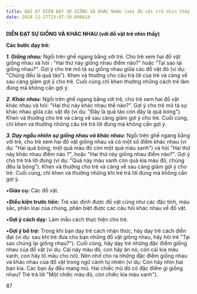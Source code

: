 ```yaml
---
title: BÀI 87 DIỄN ĐẠT SỰ GIỐNG VÀ KHÁC NHAU (với đồ vật trẻ nhìn thấy)
date: 2024-11-27T23:07:39.698614
---
```


**DIỄN ĐẠT SỰ GIỐNG VÀ KHÁC NHAU (với đồ vật trẻ nhìn thấy)**

**Các bước dạy trẻ:**

***1. Giống nhau:*** Ngồi trên ghế ngang bằng với trẻ. Cho trẻ xem hai
đồ vật giống nhau và hỏi : "Hai thứ này giống nhau điểm nào?" hoặc
"Tại sao lại giống nhau?". Gợi ý cho trẻ mô tả sự giống nhau giữa các
đồ vật đó (ví dụ: "Chúng đều là quả táo"). Khen và thưởng cho câu trả
lời của trẻ và càng về sau càng giảm gợi ý cho trẻ. Cuối cùng chỉ khen
thưởng những cách trẻ làm đúng mà không cần gợi ý.

***2. Khác nhau:*** Ngồi trên ghế ngang bằng với trẻ, cho trẻ xem hai
đồ vật khác nhau và hỏi: "Hai thứ này khác nhau thế nào?". Gợi ý cho
trẻ mô tả sự khác nhau giữa các vật đó (ví dụ: "Đây là quả táo còn đây
là quả bóng"). Khen và thưởng cho trẻ và càng về sau càng giảm gợi ý
cho trẻ. Cuối cùng, chỉ khen và thưởng những câu trẻ trả lời đúng mà
không cần gợi ý.

***3. Dạy ngẫu nhiên sự giống nhau và khác nhau:*** Ngồi trên ghế
ngang bằng với trẻ, cho trẻ xem hai đồ vật giống nhau và có một số
điểm khác nhau (ví dụ: "Hai quả bóng, một quả màu đỏ còn một quả màu
xanh") và hỏi "Hai thứ này khác nhau điểm nào ?", hoặc "Hai thứ này
giống nhau điểm nào?". Gợi ý cho trẻ trả lời đúng (ví dụ: "Quả này màu
xanh còn quả kia màu đỏ, chúng đều là bóng"). Khen và thưởng cho trẻ
và càng về sau càng giảm gợi ý cho trẻ. Cuối cùng, chỉ khen và thưởng
những khi trẻ trả lời đúng mà không cần gợi ý.

•**Giáo cụ:** Các đồ vật.

•**Điều kiện trước tiên:** Trẻ xác định được đồ vật cũng như các đặc
tính, màu sắc, phân loại của chúng, phân biệt được các câu hỏi khác
nhau về đồ vật.

•**Gợi ý cách dạy:** Làm mẫu cách thực hiện cho trẻ.

•**Gợi ý bổ trợ:** Trong khi bạn dạy trẻ cách nhận thức, hãy dạy trẻ
cách diễn đạt (ví dụ: sau khi trẻ đưa cho bạn những đồ vật giông nhau,
hãy hỏi trẻ "Tại sao chúng lại giống nhau?"). Cuối cùng, hãy dạy trẻ
những đặc điểm giống nhau của đồ vật (ví dụ: Cái này màu đỏ, con hãy
ăn nó, còn cái kia màu xanh, con hãy tô màu cho nó). Nên nhớ cho ra
những đặc điểm giống nhau và khác nhau của đồ vật trong ngữ cảnh tự
nhiên (ví dụ: Con hãy nhìn hai bạn kia. Các bạn ấy đều mang mũ. Hai
chiếc mũ đó có đặc điểm gì giống nhau? Trẻ trả lời "Một chiếc màu đỏ,
còn chiếc kia màu xanh").

87

